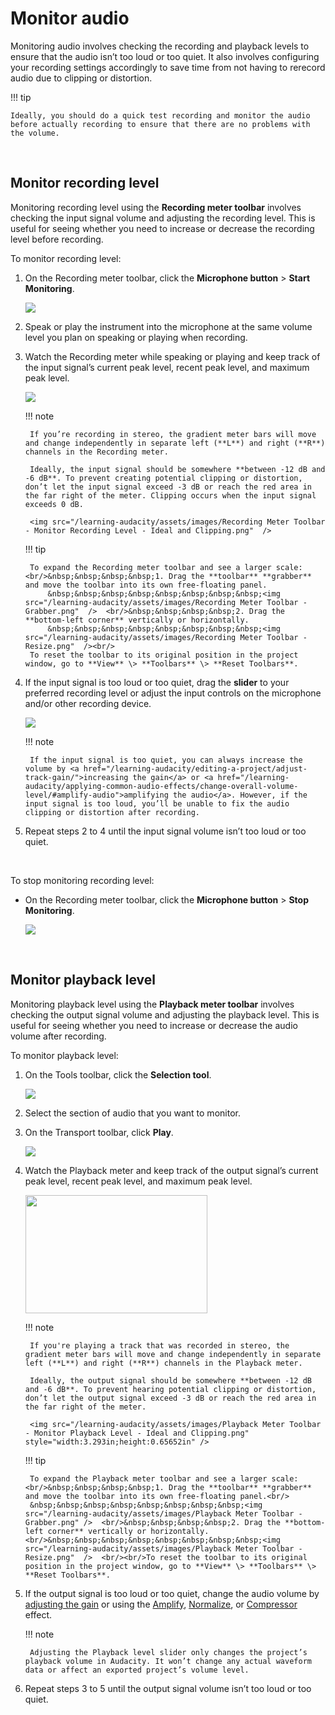 # Monitor audio

Monitoring audio involves checking the recording and playback levels to ensure that the audio isn’t too loud or too quiet. It also involves configuring your recording settings accordingly to save time from not having to rerecord audio due to clipping or distortion.

!!! tip 

    Ideally, you should do a quick test recording and monitor the audio before actually recording to ensure that there are no problems with the volume.

<br/>

## Monitor recording level

Monitoring recording level using the **Recording meter toolbar** involves checking the input signal volume and adjusting the recording level. This is useful for seeing whether you need to increase or decrease the recording level before recording.

To monitor recording level:

1. On the Recording meter toolbar, click the **Microphone button** \> **Start Monitoring**.

    <img src="/learning-audacity/assets/images/Recording Meter Toolbar - Start Monitoring.png"  />

2. Speak or play the instrument into the microphone at the same volume level you plan on speaking or playing when recording.

3. Watch the Recording meter while speaking or playing and keep track of the input signal’s current peak level, recent peak level, and maximum peak level.

    <img src="/learning-audacity/assets/images/Recording Meter Toolbar - Recording Level - Peak Levels.png" /><br/>

    !!! note 
    
        If you’re recording in stereo, the gradient meter bars will move and change independently in separate left (**L**) and right (**R**) channels in the Recording meter.

        Ideally, the input signal should be somewhere **between -12 dB and -6 dB**. To prevent creating potential clipping or distortion, don’t let the input signal exceed -3 dB or reach the red area in the far right of the meter. Clipping occurs when the input signal exceeds 0 dB.  

        <img src="/learning-audacity/assets/images/Recording Meter Toolbar - Monitor Recording Level - Ideal and Clipping.png"  />

    !!! tip
    
        To expand the Recording meter toolbar and see a larger scale: <br/>&nbsp;&nbsp;&nbsp;&nbsp;1. Drag the **toolbar** **grabber** and move the toolbar into its own free-floating panel.  
            &nbsp;&nbsp;&nbsp;&nbsp;&nbsp;&nbsp;&nbsp;&nbsp;<img src="/learning-audacity/assets/images/Recording Meter Toolbar - Grabber.png"  />  <br/>&nbsp;&nbsp;&nbsp;&nbsp;2. Drag the **bottom-left corner** vertically or horizontally.  
            &nbsp;&nbsp;&nbsp;&nbsp;&nbsp;&nbsp;&nbsp;&nbsp;<img src="/learning-audacity/assets/images/Recording Meter Toolbar - Resize.png"  /><br/>  
        To reset the toolbar to its original position in the project window, go to **View** \> **Toolbars** \> **Reset Toolbars**.

4. If the input signal is too loud or too quiet, drag the **slider** to your preferred recording level or adjust the input controls on the microphone and/or other recording device.

    <img src="/learning-audacity/assets/images/Recording Meter Toolbar - Recording Level Slider.png"  />

    !!! note

        If the input signal is too quiet, you can always increase the volume by <a href="/learning-audacity/editing-a-project/adjust-track-gain/">increasing the gain</a> or <a href="/learning-audacity/applying-common-audio-effects/change-overall-volume-level/#amplify-audio">amplifying the audio</a>. However, if the input signal is too loud, you’ll be unable to fix the audio clipping or distortion after recording.

5. Repeat steps 2 to 4 until the input signal volume isn’t too loud or too quiet.

<br/>

To stop monitoring recording level:

- On the Recording meter toolbar, click the **Microphone button** \> **Stop Monitoring**.

    <img src="/learning-audacity/assets/images/Recording Meter Toolbar - Stop Monitoring.png"  />

<br/>

## Monitor playback level

Monitoring playback level using the **Playback meter toolbar** involves checking the output signal volume and adjusting the playback level. This is useful for seeing whether you need to increase or decrease the audio volume after recording.

To monitor playback level:

1. On the Tools toolbar, click the **Selection tool**.

    <img src="/learning-audacity/assets/images/Tools Toolbar - Selection Tool.png"  />

2. Select the section of audio that you want to monitor.

3. On the Transport toolbar, click **Play**.

    <img src="/learning-audacity/assets/images/Transport Toolbar - Play.png" />

4. Watch the Playback meter and keep track of the output signal’s
current peak level, recent peak level, and maximum peak level.

    <img src="/learning-audacity/assets/images/Playback Meter Toolbar - Playback Level - Peak Levels.png" style="width:3.03087in;height:1.9685in" />

    !!! note

        If you're playing a track that was recorded in stereo, the gradient meter bars will move and change independently in separate left (**L**) and right (**R**) channels in the Playback meter.        

        Ideally, the output signal should be somewhere **between -12 dB and -6 dB**. To prevent hearing potential clipping or distortion, don’t let the output signal exceed -3 dB or reach the red area in the far right of the meter.  
        
        <img src="/learning-audacity/assets/images/Playback Meter Toolbar - Monitor Playback Level - Ideal and Clipping.png" style="width:3.293in;height:0.65652in" />  

    !!! tip 
     
        To expand the Playback meter toolbar and see a larger scale:  <br/>&nbsp;&nbsp;&nbsp;&nbsp;1. Drag the **toolbar** **grabber** and move the toolbar into its own free-floating panel.<br/>
        &nbsp;&nbsp;&nbsp;&nbsp;&nbsp;&nbsp;&nbsp;&nbsp;<img src="/learning-audacity/assets/images/Playback Meter Toolbar - Grabber.png" />  <br/>&nbsp;&nbsp;&nbsp;&nbsp;2. Drag the **bottom-left corner** vertically or horizontally. <br/>&nbsp;&nbsp;&nbsp;&nbsp;&nbsp;&nbsp;&nbsp;&nbsp;<img src="/learning-audacity/assets/images/Playback Meter Toolbar - Resize.png"  />  <br/><br/>To reset the toolbar to its original position in the project window, go to **View** \> **Toolbars** \> **Reset Toolbars**.

1. If the output signal is too loud or too quiet, change the audio volume by <a href="/learning-audacity/editing-a-project/adjust-track-gain/">adjusting the gain</a> or using the <a href="/learning-audacity/applying-common-audio-effects/change-overall-volume-level/#amplify-audio">Amplify</a>, <a href="/learning-audacity/applying-common-audio-effects/change-overall-volume-level/#normalize-audio">Normalize</a>, or <a href="/learning-audacity/applying-common-audio-effects/change-overall-volume-level/#compress-audio">Compressor</a> effect.

    !!! note

        Adjusting the Playback level slider only changes the project’s playback volume in Audacity. It won’t change any actual waveform data or affect an exported project’s volume level.

2. Repeat steps 3 to 5 until the output signal volume isn’t too loud or too quiet.

<br/>